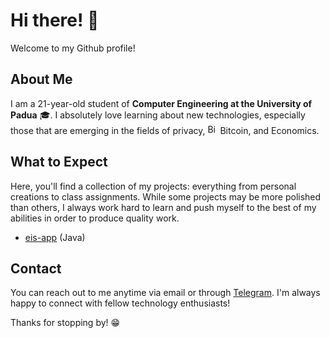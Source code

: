 # Hi there! 👋

Welcome to my Github profile! 

## About Me

I am a 21-year-old student of **Computer Engineering at the University of Padua** 🎓. I absolutely love learning about new technologies, especially those that are emerging in the fields of privacy, <img src="https://upload.wikimedia.org/wikipedia/commons/4/46/Bitcoin.svg" alt="Bitcoin logo" width="16" height="16">
 Bitcoin, and Economics.

## What to Expect

Here, you'll find a collection of my projects: everything from personal creations to class assignments. While some projects may be more polished than others, I always work hard to learn and push myself to the best of my abilities in order to produce quality work.

  - [eis-app](https://github.com/cooparo/eis-app.git) (Java)

## Contact

You can reach out to me anytime via email or through [Telegram](https://t.me/paro_t). I'm always happy to connect with fellow technology enthusiasts! 

Thanks for stopping by! 😁
